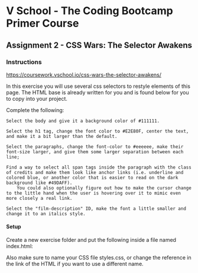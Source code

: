 # V School - The Coding Bootcamp Primer Course 

## Assignment 2 - CSS Wars: The Selector Awakens

### Instructions

https://coursework.vschool.io/css-wars-the-selector-awakens/

In this exercise you will use several css selectors to restyle elements of this page. The HTML base is already written for you and is found below for you to copy into your project.

Complete the following:

    Select the body and give it a background color of #111111.

    Select the h1 tag, change the font color to #E2E80F, center the text, and make it a bit larger than the default.

    Select the paragraphs, change the font-color to #eeeeee, make their font-size larger, and give them some larger separation between each line;

    Find a way to select all span tags inside the paragraph with the class of credits and make them look like anchor links (i.e. underline and colored blue, or another color that is easier to read on the dark background like #49DAFF).
        You could also optionally figure out how to make the cursor change to the little hand when the user is hovering over it to mimic even more closely a real link.

    Select the "film-description" ID, make the font a little smaller and change it to an italics style.

#### Setup

Create a new exercise folder and put the following inside a file named index.html:

Also make sure to name your CSS file styles.css, or change the reference in the link of the HTML if you want to use a different name.
